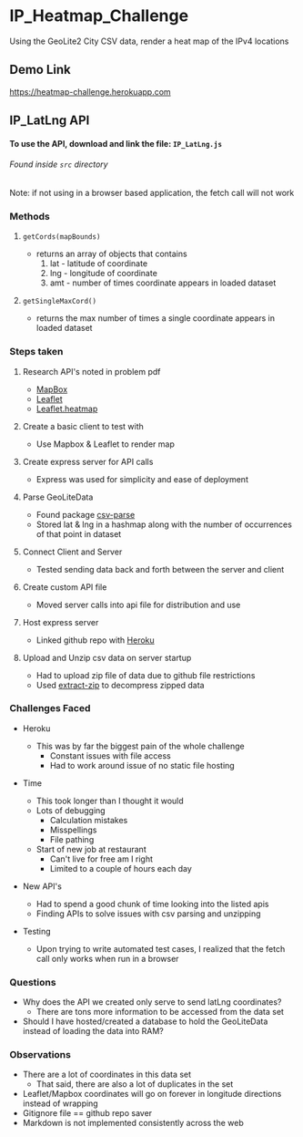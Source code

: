 # IP_Heatmap_Challenge

Using the GeoLite2 City CSV data, render a heat map of the IPv4 locations

## Demo Link

https://heatmap-challenge.herokuapp.com

## IP_LatLng API 

#### To use the API, download and link the file: `IP_LatLng.js`
###### Found inside `src` directory

Note: if not using in a browser based application, the fetch call will not work

### Methods

1. `getCords(mapBounds)`  
    - returns an array of objects that contains
        1. lat - latitude of coordinate
        2. lng - longitude of coordinate
        3. amt - number of times coordinate appears in loaded dataset
    
2. `getSingleMaxCord()`  
    - returns the max number of times a single coordinate appears in loaded dataset
   
   
### Steps taken
1. Research API's noted in problem pdf 
   - [MapBox](https://www.mapbox.com/)
   - [Leaflet](https://leafletjs.com/)
   - [Leaflet.heatmap](https://github.com/Leaflet/Leaflet.heat)
   
2. Create a basic client to test with 
   - Use Mapbox & Leaflet to render map
   
3. Create express server for API calls
   - Express was used for simplicity and ease of deployment
   
4. Parse GeoLiteData
   - Found package [csv-parse](https://www.npmjs.com/package/csv-parse)
   - Stored lat & lng in a hashmap along with the number of occurrences of that point in dataset
   
5. Connect Client and Server 
   - Tested sending data back and forth between the server and client 
   
6. Create custom API file 
   - Moved server calls into api file for distribution and use
   
7. Host express server 
   - Linked github repo with [Heroku](https://www.heroku.com/)
   
8. Upload and Unzip csv data on server startup
   - Had to upload zip file of data due to github file restrictions
   - Used [extract-zip](https://www.npmjs.com/package/extract-zip) to decompress zipped data


### Challenges Faced 
- Heroku
  - This was by far the biggest pain of the whole challenge
      - Constant issues with file access 
      - Had to work around issue of no static file hosting
- Time 
   - This took longer than I thought it would
   - Lots of debugging
      - Calculation mistakes 
      - Misspellings
      - File pathing
   - Start of new job at restaurant
      - Can't live for free am I right
      - Limited to a couple of hours each day 

- New API's
   - Had to spend a good chunk of time looking into the listed apis
   - Finding APIs to solve issues with csv parsing and unzipping 

- Testing 
    - Upon trying to write automated test cases, I realized that the fetch call only works when run in a browser
        

### Questions 
- Why does the API we created only serve to send latLng coordinates?
  - There are tons more information to be accessed from the data set
- Should I have hosted/created a database to hold the GeoLiteData instead of loading the data into RAM?

### Observations
- There are a lot of coordinates in this data set
  - That said, there are also a lot of duplicates in the set
- Leaflet/Mapbox coordinates will go on forever in longitude directions instead of wrapping 
- Gitignore file == github repo saver
- Markdown is not implemented consistently across the web
